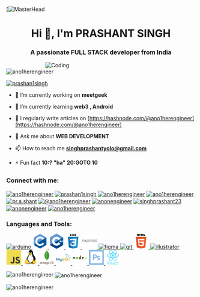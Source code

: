 [![MasterHead](https://giphy.com/gifs/code-konami-4hnQDVKVARZ6w)
<h1 align="center">Hi 👋, I'm PRASHANT SINGH</h1>
<h3 align="center">A passionate FULL STACK developer from India</h3>
<img align="right" alt="Coding" width="400" src="https://giphy.com/gifs/dommespace-domme-space-programador-qgQUggAC3Pfv687qPC">

<p align="left"> <img src="https://komarev.com/ghpvc/?username=ano1herengineer&label=Profile%20views&color=0e75b6&style=flat" alt="ano1herengineer" /> </p>

<p align="left"> <a href="https://twitter.com/prashan1singh" target="blank"><img src="https://img.shields.io/twitter/follow/prashan1singh?logo=twitter&style=for-the-badge" alt="prashan1singh" /></a> </p>

- 🔭 I’m currently working on **meetgeek**

- 🌱 I’m currently learning **web3 , Android**

- 📝 I regularly write articles on [https://hashnode.com/@ano1herengineer](https://hashnode.com/@ano1herengineer)

- 💬 Ask me about **WEB DEVELOPMENT**

- 📫 How to reach me **singhprashantyolo@gmail.com**

- ⚡ Fun fact **10:? "ha" 20:GOTO 10**

<h3 align="left">Connect with me:</h3>
<p align="left">
<a href="https://dev.to/ano1herengineer" target="blank"><img align="center" src="https://raw.githubusercontent.com/rahuldkjain/github-profile-readme-generator/master/src/images/icons/Social/devto.svg" alt="ano1herengineer" height="30" width="40" /></a>
<a href="https://twitter.com/prashan1singh" target="blank"><img align="center" src="https://raw.githubusercontent.com/rahuldkjain/github-profile-readme-generator/master/src/images/icons/Social/twitter.svg" alt="prashan1singh" height="30" width="40" /></a>
<a href="https://linkedin.com/in/ano1herengineer" target="blank"><img align="center" src="https://raw.githubusercontent.com/rahuldkjain/github-profile-readme-generator/master/src/images/icons/Social/linked-in-alt.svg" alt="ano1herengineer" height="30" width="40" /></a>
<a href="https://stackoverflow.com/users/ano1herengineer" target="blank"><img align="center" src="https://raw.githubusercontent.com/rahuldkjain/github-profile-readme-generator/master/src/images/icons/Social/stack-overflow.svg" alt="ano1herengineer" height="30" width="40" /></a>
<a href="https://instagram.com/pr.a.shant" target="blank"><img align="center" src="https://raw.githubusercontent.com/rahuldkjain/github-profile-readme-generator/master/src/images/icons/Social/instagram.svg" alt="pr.a.shant" height="30" width="40" /></a>
<a href="https://hashnode.com/@ano1herengineer" target="blank"><img align="center" src="https://raw.githubusercontent.com/rahuldkjain/github-profile-readme-generator/master/src/images/icons/Social/hashnode.svg" alt="@ano1herengineer" height="30" width="40" /></a>
<a href="https://www.codechef.com/users/anonengineer" target="blank"><img align="center" src="https://cdn.jsdelivr.net/npm/simple-icons@3.1.0/icons/codechef.svg" alt="anonengineer" height="30" width="40" /></a>
<a href="https://www.hackerrank.com/singhprashant23" target="blank"><img align="center" src="https://raw.githubusercontent.com/rahuldkjain/github-profile-readme-generator/master/src/images/icons/Social/hackerrank.svg" alt="singhprashant23" height="30" width="40" /></a>
<a href="https://codeforces.com/profile/anonengineer" target="blank"><img align="center" src="https://raw.githubusercontent.com/rahuldkjain/github-profile-readme-generator/master/src/images/icons/Social/codeforces.svg" alt="anonengineer" height="30" width="40" /></a>
<a href="https://www.leetcode.com/ano1herengineer" target="blank"><img align="center" src="https://raw.githubusercontent.com/rahuldkjain/github-profile-readme-generator/master/src/images/icons/Social/leet-code.svg" alt="ano1herengineer" height="30" width="40" /></a>
</p>

<h3 align="left">Languages and Tools:</h3>
<p align="left"> <a href="https://www.arduino.cc/" target="_blank" rel="noreferrer"> <img src="https://cdn.worldvectorlogo.com/logos/arduino-1.svg" alt="arduino" width="40" height="40"/> </a> <a href="https://www.cprogramming.com/" target="_blank" rel="noreferrer"> <img src="https://raw.githubusercontent.com/devicons/devicon/master/icons/c/c-original.svg" alt="c" width="40" height="40"/> </a> <a href="https://www.w3schools.com/cpp/" target="_blank" rel="noreferrer"> <img src="https://raw.githubusercontent.com/devicons/devicon/master/icons/cplusplus/cplusplus-original.svg" alt="cplusplus" width="40" height="40"/> </a> <a href="https://www.w3schools.com/css/" target="_blank" rel="noreferrer"> <img src="https://raw.githubusercontent.com/devicons/devicon/master/icons/css3/css3-original-wordmark.svg" alt="css3" width="40" height="40"/> </a> <a href="https://expressjs.com" target="_blank" rel="noreferrer"> <img src="https://raw.githubusercontent.com/devicons/devicon/master/icons/express/express-original-wordmark.svg" alt="express" width="40" height="40"/> </a> <a href="https://www.figma.com/" target="_blank" rel="noreferrer"> <img src="https://www.vectorlogo.zone/logos/figma/figma-icon.svg" alt="figma" width="40" height="40"/> </a> <a href="https://git-scm.com/" target="_blank" rel="noreferrer"> <img src="https://www.vectorlogo.zone/logos/git-scm/git-scm-icon.svg" alt="git" width="40" height="40"/> </a> <a href="https://www.w3.org/html/" target="_blank" rel="noreferrer"> <img src="https://raw.githubusercontent.com/devicons/devicon/master/icons/html5/html5-original-wordmark.svg" alt="html5" width="40" height="40"/> </a> <a href="https://www.adobe.com/in/products/illustrator.html" target="_blank" rel="noreferrer"> <img src="https://www.vectorlogo.zone/logos/adobe_illustrator/adobe_illustrator-icon.svg" alt="illustrator" width="40" height="40"/> </a> <a href="https://developer.mozilla.org/en-US/docs/Web/JavaScript" target="_blank" rel="noreferrer"> <img src="https://raw.githubusercontent.com/devicons/devicon/master/icons/javascript/javascript-original.svg" alt="javascript" width="40" height="40"/> </a> <a href="https://www.linux.org/" target="_blank" rel="noreferrer"> <img src="https://raw.githubusercontent.com/devicons/devicon/master/icons/linux/linux-original.svg" alt="linux" width="40" height="40"/> </a> <a href="https://www.mongodb.com/" target="_blank" rel="noreferrer"> <img src="https://raw.githubusercontent.com/devicons/devicon/master/icons/mongodb/mongodb-original-wordmark.svg" alt="mongodb" width="40" height="40"/> </a> <a href="https://www.mysql.com/" target="_blank" rel="noreferrer"> <img src="https://raw.githubusercontent.com/devicons/devicon/master/icons/mysql/mysql-original-wordmark.svg" alt="mysql" width="40" height="40"/> </a> <a href="https://nodejs.org" target="_blank" rel="noreferrer"> <img src="https://raw.githubusercontent.com/devicons/devicon/master/icons/nodejs/nodejs-original-wordmark.svg" alt="nodejs" width="40" height="40"/> </a> <a href="https://www.photoshop.com/en" target="_blank" rel="noreferrer"> <img src="https://raw.githubusercontent.com/devicons/devicon/master/icons/photoshop/photoshop-line.svg" alt="photoshop" width="40" height="40"/> </a> <a href="https://reactjs.org/" target="_blank" rel="noreferrer"> <img src="https://raw.githubusercontent.com/devicons/devicon/master/icons/react/react-original-wordmark.svg" alt="react" width="40" height="40"/> </a> </p>

<p><img align="left" src="https://github-readme-stats.vercel.app/api/top-langs?username=ano1herengineer&show_icons=true&locale=en&layout=compact" alt="ano1herengineer" /></p>

<p>&nbsp;<img align="center" src="https://github-readme-stats.vercel.app/api?username=ano1herengineer&show_icons=true&locale=en" alt="ano1herengineer" /></p>

<p><img align="center" src="https://github-readme-streak-stats.herokuapp.com/?user=ano1herengineer&" alt="ano1herengineer" /></p>
